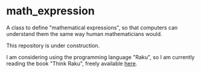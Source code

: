 # math_expression
A class to define "mathematical expressions", so that computers can understand them the same way human mathematicians would.

This repository is under construction.

I am considering using the programming language "Raku", so I am currently reading the book "Think Raku", freely available [here](https://greenteapress.com/wp/think-perl-6/).
